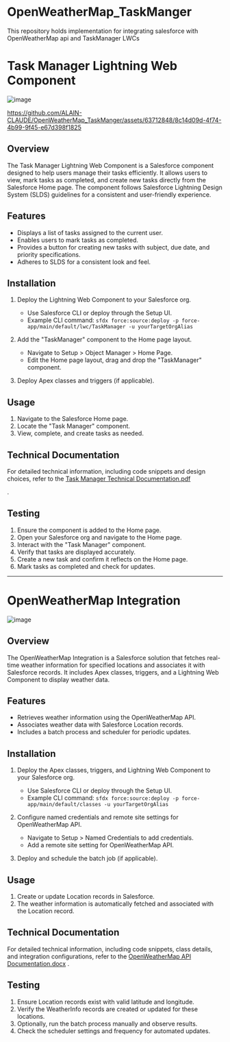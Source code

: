 # OpenWeatherMap_TaskManger
This repository holds implementation for integrating salesforce with OpenWeatherMap api and TaskManager LWCs
# Task Manager Lightning Web Component
![image](https://github.com/ALAIN-CLAUDE/OpenWeatherMap_TaskManger/assets/63712848/94ddc055-3724-4a55-ac58-22740c1d2f98)

https://github.com/ALAIN-CLAUDE/OpenWeatherMap_TaskManger/assets/63712848/8c14d09d-4f74-4b99-9f45-e67d398f1825



## Overview

The Task Manager Lightning Web Component is a Salesforce component designed to help users manage their tasks efficiently. It allows users to view, mark tasks as completed, and create new tasks directly from the Salesforce Home page. The component follows Salesforce Lightning Design System (SLDS) guidelines for a consistent and user-friendly experience.

## Features

- Displays a list of tasks assigned to the current user.
- Enables users to mark tasks as completed.
- Provides a button for creating new tasks with subject, due date, and priority specifications.
- Adheres to SLDS for a consistent look and feel.

## Installation

1. Deploy the Lightning Web Component to your Salesforce org.
    - Use Salesforce CLI or deploy through the Setup UI.
    - Example CLI command: `sfdx force:source:deploy -p force-app/main/default/lwc/TaskManager -u yourTargetOrgAlias`

2. Add the "TaskManager" component to the Home page layout.
    - Navigate to Setup > Object Manager > Home Page.
    - Edit the Home page layout, drag and drop the "TaskManager" component.

3. Deploy Apex classes and triggers (if applicable).

## Usage

1. Navigate to the Salesforce Home page.
2. Locate the "Task Manager" component.
3. View, complete, and create tasks as needed.

## Technical Documentation

For detailed technical information, including code snippets and design choices, refer to the [Task Manager Technical Documentation.pdf](https://github.com/ALAIN-CLAUDE/OpenWeatherMap_TaskManger/files/14158515/Task.Manager.Technical.Documentation.pdf)

.

## Testing

1. Ensure the component is added to the Home page.
2. Open your Salesforce org and navigate to the Home page.
3. Interact with the "Task Manager" component.
4. Verify that tasks are displayed accurately.
5. Create a new task and confirm it reflects on the Home page.
6. Mark tasks as completed and check for updates.

---

# OpenWeatherMap Integration
![image](https://github.com/ALAIN-CLAUDE/OpenWeatherMap_TaskManger/assets/63712848/5b0ce13d-82a8-490a-be78-70eef7027884)


## Overview

The OpenWeatherMap Integration is a Salesforce solution that fetches real-time weather information for specified locations and associates it with Salesforce records. It includes Apex classes, triggers, and a Lightning Web Component to display weather data.

## Features

- Retrieves weather information using the OpenWeatherMap API.
- Associates weather data with Salesforce Location records.
- Includes a batch process and scheduler for periodic updates.

## Installation

1. Deploy the Apex classes, triggers, and Lightning Web Component to your Salesforce org.
    - Use Salesforce CLI or deploy through the Setup UI.
    - Example CLI command: `sfdx force:source:deploy -p force-app/main/default/classes -u yourTargetOrgAlias`

2. Configure named credentials and remote site settings for OpenWeatherMap API.
    - Navigate to Setup > Named Credentials to add credentials.
    - Add a remote site setting for OpenWeatherMap API.

3. Deploy and schedule the batch job (if applicable).

## Usage

1. Create or update Location records in Salesforce.
2. The weather information is automatically fetched and associated with the Location record.

## Technical Documentation

For detailed technical information, including code snippets, class details, and integration configurations, refer to the [OpenWeatherMap API Documentation.docx](https://github.com/ALAIN-CLAUDE/OpenWeatherMap_TaskManger/files/14158486/OpenWeatherMap.API.Documentation.docx)
.

## Testing

1. Ensure Location records exist with valid latitude and longitude.
2. Verify the WeatherInfo records are created or updated for these locations.
3. Optionally, run the batch process manually and observe results.
4. Check the scheduler settings and frequency for automated updates.
